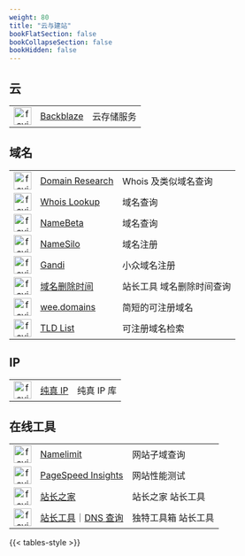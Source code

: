 ```yaml
---
weight: 80
title: "云与建站"
bookFlatSection: false
bookCollapseSection: false
bookHidden: false
---
```




## 云

|  |  |  |
| :----: | ---- | ---- |
| <img loading="lazy" width="32px" alt="favicon" src="https://favicon.im/www.backblaze.com"> | [Backblaze](https://www.backblaze.com) | 云存储服务 |

## 域名

|  |  |  |
| :----: | ---- | ---- |
| <img loading="lazy" width="32px" alt="favicon" src="https://favicon.im/domainr.com"> | [Domain Research](https://domainr.com/) | Whois 及类似域名查询 |
| <img loading="lazy" width="32px" alt="favicon" src="https://favicon.im/whois.domaintools.com"> | [Whois Lookup](https://whois.domaintools.com/) | 域名查询 |
| <img loading="lazy" width="32px" alt="favicon" src="https://favicon.im/namebeta.com"> | [NameBeta](https://namebeta.com/) | 域名查询 |
| <img loading="lazy" width="32px" alt="favicon" src="https://favicon.im/www.namesilo.com"> | [NameSilo](https://www.namesilo.com/) | 域名注册 |
| <img loading="lazy" width="32px" alt="favicon" src="https://favicon.im/www.gandi.net"> | [Gandi](https://gandi.net/) | 小众域名注册 |
| <img loading="lazy" width="32px" alt="favicon" src="https://favicon.im/csstools.chinaz.com"> | [域名删除时间](https://tool.chinaz.com/DomainDel/) | 站长工具 域名删除时间查询 |
| <img loading="lazy" width="32px" alt="favicon" src="https://favicon.im/wee.domains"> | [wee.domains](https://wee.domains/) | 简短的可注册域名 |
| <img loading="lazy" width="32px" alt="favicon" src="https://favicon.im/tld-list.com"> | [TLD List](https://tld-list.com/) | 可注册域名检索 |

## IP

|  |  |  |
| :----: | ---- | ---- |
| <img loading="lazy" width="32px" alt="favicon" src="https://favicon.im/cz88.net"> | [纯真 IP](https://update.cz88.net/favicon.ico) | 纯真 IP 库 |

## 在线工具

|  |  |  |
| :----: | ---- | ---- |
| <img loading="lazy" width="32px" alt="favicon" src="https://favicon.im/namelimit.com"> | [Namelimit](https://namelimit.com/subdomain/) | 网站子域查询 |
| <img loading="lazy" width="32px" alt="favicon" src="https://favicon.im/pagespeed.web.dev"> | [PageSpeed Insights](https://pagespeed.web.dev/) | 网站性能测试 |
| <img loading="lazy" width="32px" alt="favicon" src="https://favicon.im/tools.chinaz.com"> | [站长之家](https://tool.chinaz.com/) | 站长之家 站长工具 |
| <img loading="lazy" width="32px" alt="favicon" src="https://favicon.im/www.dute.org"> | [站长工具](https://www.dute.org/webmaster)<span class="oldline">｜</span>[DNS 查询](https://www.dute.org/dns) | 独特工具箱 站长工具 |

{{< tables-style >}}